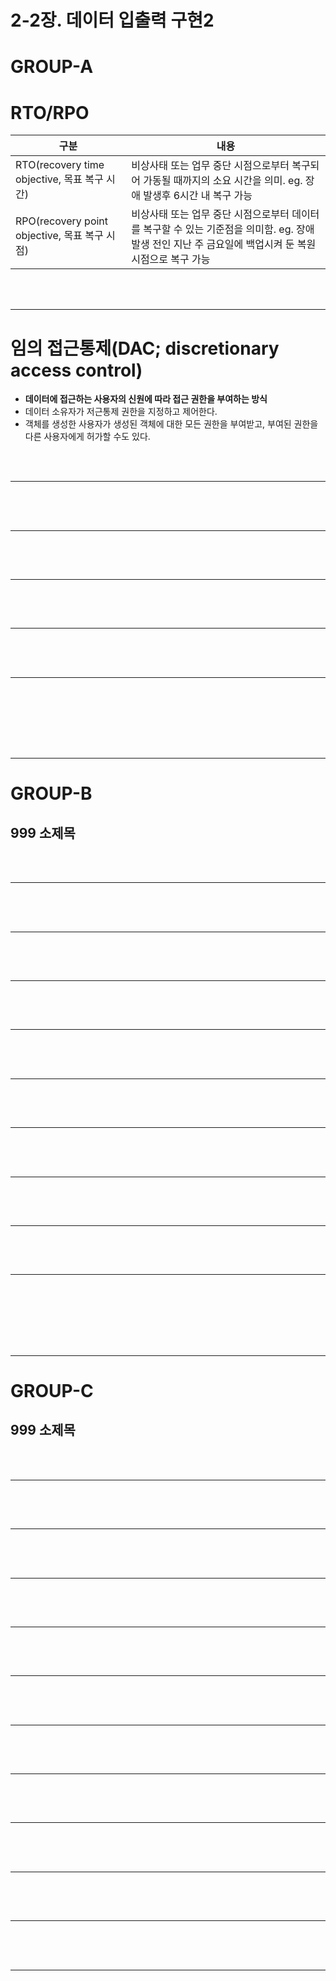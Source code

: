 # 2-2장. 데이터 입출력 구현2

# GROUP-A

# RTO/RPO

구분|내용
--|--
RTO(recovery time objective, 목표 복구 시간)|비상사태 또는 업무 중단 시점으로부터 복구되어 가동될 때까지의 소요 시간을 의미. eg. 장애 발생후 6시간 내 복구 가능
RPO(recovery point objective, 목표 복구 시점)|비상사태 또는 업무 중단 시점으로부터 데이터를 복구할 수 있는 기준점을 의미함. eg. 장애 발생 전인 지난 주 금요일에 백업시켜 둔 복원 시점으로 복구 가능



<br/><br/>

---

# 임의 접근통제(DAC; discretionary access control)
- **데이터에 접근하는 사용자의 신원에 따라 접근 권한을 부여하는 방식**
- 데이터 소유자가 저근통제 권한을 지정하고 제어한다.
- 객체를 생성한 사용자가 생성된 객체에 대한 모든 권한을 부여받고, 부여된 권한을 다른 사용자에게 허가할 수도 있다.




<br/><br/>

---

## 









<br/><br/>

---

## 









<br/><br/>

---

## 









<br/><br/>

---

## 









<br/><br/>

---

## 










<br/><br/><br/><br/><br/>

---

# GROUP-B

## 999 소제목









<br/><br/>

---

## 









<br/><br/>

---

## 









<br/><br/>

---

## 









<br/><br/>

---

## 









<br/><br/>

---

## 









<br/><br/>

---

## 









<br/><br/>

---

## 









<br/><br/>

---

## 








<br/><br/>

---

## 








<br/><br/><br/><br/><br/>

---

# GROUP-C

## 999 소제목









<br/><br/>

---

## 









<br/><br/>

---

## 









<br/><br/>

---

## 









<br/><br/>

---

## 









<br/><br/>

---

## 









<br/><br/>

---

## 









<br/><br/>

---

## 









<br/><br/>

---

## 









<br/><br/>

---
## 









<br/><br/>

---

## 








<br/><br/>

---

## 








<br/><br/>
